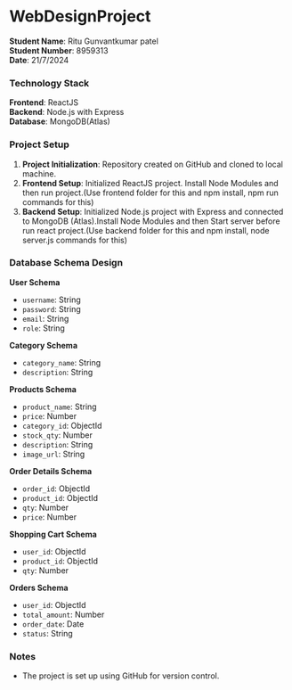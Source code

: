# WebDesignProject

**Student Name**: Ritu Gunvantkumar patel  
**Student Number**: 8959313  
**Date**: 21/7/2024

### Technology Stack

**Frontend**: ReactJS  
**Backend**: Node.js with Express  
**Database**: MongoDB(Atlas)

### Project Setup

1. **Project Initialization**: Repository created on GitHub and cloned to local machine.
2. **Frontend Setup**: Initialized ReactJS project. Install Node Modules and then run project.(Use frontend folder for this and npm install, npm run commands for this)
3. **Backend Setup**: Initialized Node.js project with Express and connected to MongoDB (Atlas).Install Node Modules and then Start server before run react project.(Use backend folder for this and npm install, node server.js commands for this)

### Database Schema Design

**User Schema**

- `username`: String
- `password`: String
- `email`: String
- `role`: String

**Category Schema**

- `category_name`: String
- `description`: String

**Products Schema**

- `product_name`: String
- `price`: Number
- `category_id`: ObjectId
- `stock_qty`: Number
- `description`: String
- `image_url`: String

**Order Details Schema**

- `order_id`: ObjectId
- `product_id`: ObjectId
- `qty`: Number
- `price`: Number

**Shopping Cart Schema**

- `user_id`: ObjectId
- `product_id`: ObjectId
- `qty`: Number

**Orders Schema**

- `user_id`: ObjectId
- `total_amount`: Number
- `order_date`: Date
- `status`: String

### Notes

- The project is set up using GitHub for version control.
